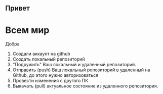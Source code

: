 ## Привет

# Всем мир

Добра
1. Создали аккаунт на github
2. Создать локальный репозиторий
3. "Подружить" Ваш локальный и удаленный репозиторий. 
4. Отправить (push) Ваш локальный репозиторий в удаленный на Github, до этого нужно авторизоваться 
5. Провести изменения с другого ПК
6. Выкачать (pull) актуальное состояние из удаленного репозитория. 